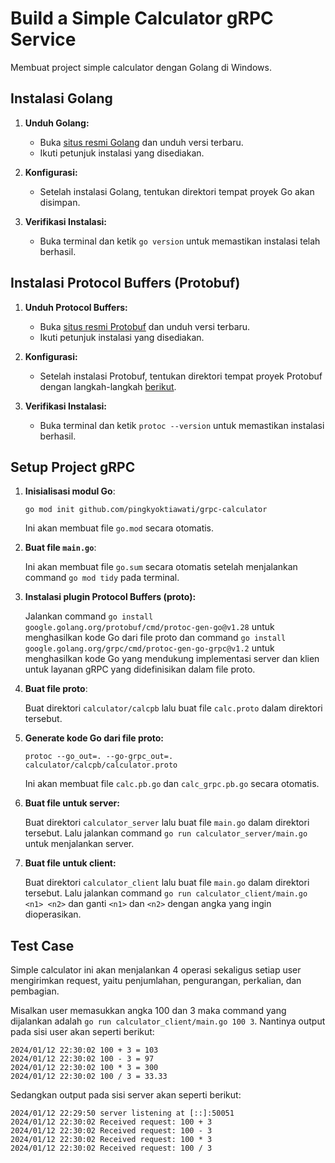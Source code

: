 
# Build a Simple Calculator gRPC Service

Membuat project simple calculator dengan Golang di Windows.



## Instalasi Golang

1. **Unduh Golang:**
   - Buka [situs resmi Golang](https://golang.org/dl/) dan unduh versi terbaru.
   - Ikuti petunjuk instalasi yang disediakan.

2. **Konfigurasi:**
   - Setelah instalasi Golang, tentukan direktori tempat proyek Go akan disimpan. 

3. **Verifikasi Instalasi:**
   - Buka terminal dan ketik `go version` untuk memastikan instalasi telah berhasil.

## Instalasi Protocol Buffers (Protobuf)
1. **Unduh Protocol Buffers:**
   - Buka [situs resmi Protobuf](https://developers.google.com/protocol-buffers) dan unduh versi terbaru.
   - Ikuti petunjuk instalasi yang disediakan.

2. **Konfigurasi:**
   - Setelah instalasi Protobuf, tentukan direktori tempat proyek Protobuf dengan langkah-langkah [berikut](https://www.geeksforgeeks.org/how-to-install-protocol-buffers-on-windows/).

3. **Verifikasi Instalasi:**
   - Buka terminal dan ketik `protoc --version` untuk memastikan instalasi berhasil.

## Setup Project gRPC

1. **Inisialisasi modul Go**:
   ```
   go mod init github.com/pingkyoktiawati/grpc-calculator
   ```
   Ini akan membuat file `go.mod` secara otomatis.

2. **Buat file `main.go`**:

   Ini akan membuat file `go.sum` secara otomatis setelah menjalankan command `go mod tidy` pada terminal.

3. **Instalasi plugin Protocol Buffers (proto):**

   Jalankan command `go install google.golang.org/protobuf/cmd/protoc-gen-go@v1.28` untuk menghasilkan kode Go dari file proto dan command `go install google.golang.org/grpc/cmd/protoc-gen-go-grpc@v1.2` untuk menghasilkan kode Go yang mendukung implementasi server dan klien untuk layanan gRPC yang didefinisikan dalam file proto.

4. **Buat file proto**:

   Buat direktori `calculator/calcpb` lalu buat file `calc.proto` dalam direktori tersebut.

5. **Generate kode Go dari file proto:**
   ```
   protoc --go_out=. --go-grpc_out=. calculator/calcpb/calculator.proto
   ```
   Ini akan membuat file `calc.pb.go` dan `calc_grpc.pb.go` secara otomatis.

6. **Buat file untuk server:**

   Buat direktori `calculator_server` lalu buat file `main.go` dalam direktori tersebut. Lalu jalankan command `go run calculator_server/main.go` untuk menjalankan server.

7. **Buat file untuk client:**

   Buat direktori `calculator_client` lalu buat file `main.go` dalam direktori tersebut. Lalu jalankan command `go run calculator_client/main.go <n1> <n2>` dan ganti `<n1>` dan `<n2>` dengan angka yang ingin dioperasikan.

## Test Case

Simple calculator ini akan menjalankan 4 operasi sekaligus setiap user mengirimkan request, yaitu penjumlahan, pengurangan, perkalian, dan pembagian. 

Misalkan user memasukkan angka 100 dan 3 maka command yang dijalankan adalah `go run calculator_client/main.go 100 3`. Nantinya output pada sisi user akan seperti berikut:
```
2024/01/12 22:30:02 100 + 3 = 103
2024/01/12 22:30:02 100 - 3 = 97
2024/01/12 22:30:02 100 * 3 = 300
2024/01/12 22:30:02 100 / 3 = 33.33
```
Sedangkan output pada sisi server akan seperti berikut:
```
2024/01/12 22:29:50 server listening at [::]:50051
2024/01/12 22:30:02 Received request: 100 + 3
2024/01/12 22:30:02 Received request: 100 - 3
2024/01/12 22:30:02 Received request: 100 * 3
2024/01/12 22:30:02 Received request: 100 / 3
```

